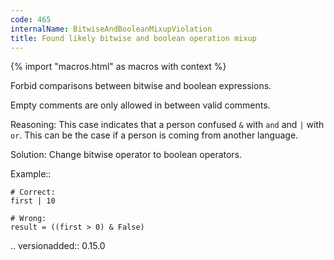 ```yaml
---
code: 465
internalName: BitwiseAndBooleanMixupViolation
title: Found likely bitwise and boolean operation mixup
---
```


{% import "macros.html" as macros with context %}

Forbid comparisons between bitwise and boolean expressions.

Empty comments are only allowed in between valid comments.

Reasoning: This case indicates that a person confused `&` with `and` and
`|` with `or`. This can be the case if a person is coming from another
language.

Solution: Change bitwise operator to boolean operators.

Example::

    # Correct:
    first | 10
    
    # Wrong:
    result = ((first > 0) & False)

.. versionadded:: 0.15.0